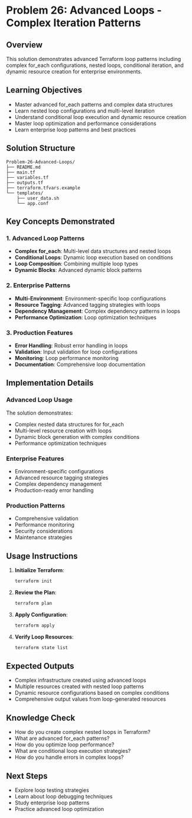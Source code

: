 # Problem 26: Advanced Loops - Complex Iteration Patterns

## Overview
This solution demonstrates advanced Terraform loop patterns including complex for_each configurations, nested loops, conditional iteration, and dynamic resource creation for enterprise environments.

## Learning Objectives
- Master advanced for_each patterns and complex data structures
- Learn nested loop configurations and multi-level iteration
- Understand conditional loop execution and dynamic resource creation
- Master loop optimization and performance considerations
- Learn enterprise loop patterns and best practices

## Solution Structure
```
Problem-26-Advanced-Loops/
├── README.md
├── main.tf
├── variables.tf
├── outputs.tf
├── terraform.tfvars.example
└── templates/
    ├── user_data.sh
    └── app.conf
```

## Key Concepts Demonstrated

### 1. Advanced Loop Patterns
- **Complex for_each**: Multi-level data structures and nested loops
- **Conditional Loops**: Dynamic loop execution based on conditions
- **Loop Composition**: Combining multiple loop types
- **Dynamic Blocks**: Advanced dynamic block patterns

### 2. Enterprise Patterns
- **Multi-Environment**: Environment-specific loop configurations
- **Resource Tagging**: Advanced tagging strategies with loops
- **Dependency Management**: Complex dependency patterns in loops
- **Performance Optimization**: Loop optimization techniques

### 3. Production Features
- **Error Handling**: Robust error handling in loops
- **Validation**: Input validation for loop configurations
- **Monitoring**: Loop performance monitoring
- **Documentation**: Comprehensive loop documentation

## Implementation Details

### Advanced Loop Usage
The solution demonstrates:
- Complex nested data structures for for_each
- Multi-level resource creation with loops
- Dynamic block generation with complex conditions
- Performance optimization techniques

### Enterprise Features
- Environment-specific configurations
- Advanced resource tagging strategies
- Complex dependency management
- Production-ready error handling

### Production Patterns
- Comprehensive validation
- Performance monitoring
- Security considerations
- Maintenance strategies

## Usage Instructions

1. **Initialize Terraform**:
   ```bash
   terraform init
   ```

2. **Review the Plan**:
   ```bash
   terraform plan
   ```

3. **Apply Configuration**:
   ```bash
   terraform apply
   ```

4. **Verify Loop Resources**:
   ```bash
   terraform state list
   ```

## Expected Outputs
- Complex infrastructure created using advanced loops
- Multiple resources created with nested loop patterns
- Dynamic resource configurations based on complex conditions
- Comprehensive output values from loop-generated resources

## Knowledge Check
- How do you create complex nested loops in Terraform?
- What are advanced for_each patterns?
- How do you optimize loop performance?
- What are conditional loop execution strategies?
- How do you handle errors in complex loops?

## Next Steps
- Explore loop testing strategies
- Learn about loop debugging techniques
- Study enterprise loop patterns
- Practice advanced loop optimization
